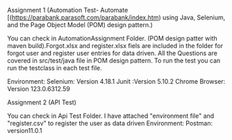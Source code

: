 Assignment 1 (Automation Test- Automate [(https://parabank.parasoft.com/parabank/index.htm) using Java, Selenium, and the Page Object Model (POM) design pattern.)

You can check in AutomationAssignment Folder. (POM design patter with maven build).Forgot.xlsx and register.xlsx fiels are included in the folder for forgot user and register user entries for data driven. All the Questions are covered in src/test/java file in POM design pattern. To run the test you can run the testclass in each test file.

Environment: Selenium: Version 4.18.1 Junit :Version 5.10.2 Chrome Browser: Version 123.0.6312.59

Assignment 2 (API Test)

You can check in Api Test Folder. I have attached "environment file" and "register.csv" to register the user as data driven 
Environment: Postman: version11.0.1
